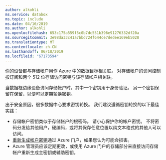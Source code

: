 ```yaml
---
author: alkohli
ms.service: databox
ms.topic: include
ms.date: 04/16/2019
ms.author: alkohli
ms.openlocfilehash: 653c175a559f5c0b7dc551b396e91276332df20a
ms.sourcegitcommit: 3e98da33c41a7bbd724f644ce7dedee169eb5028
ms.translationtype: MT
ms.contentlocale: zh-CN
ms.lasthandoff: 06/18/2019
ms.locfileid: "67173594"
---
```

你的设备都与存储帐户用作 Azure 中的数据目标相关联。 对存储帐户的访问控制按订阅和两个 512 位存储访问密钥与该存储帐户相关联。

当数据框边缘设备访问存储帐户时，其中一个密钥用于身份验证。 另一个密钥保留在保留，以便可以定期轮换密钥。

出于安全原因，很多数据中心要求密钥轮换。 我们建议遵循密钥轮换的以下最佳实践：

- 存储帐户密钥类似于存储帐户的根密码。 请小心保护你的帐户密钥。 不将密码分发给其他用户，硬编码，或将其保存任意位置以纯文本格式的其他人可以访问。
- [重新生成帐户密钥](../articles/storage/common/storage-account-manage.md#regenerate-access-keys)通过 Azure 门户，如果您认为可能会损害。
- Azure 管理员应该定期更改，或使用 Azure 门户的存储部分来直接访问存储帐户重新生成主密钥或辅助密钥。